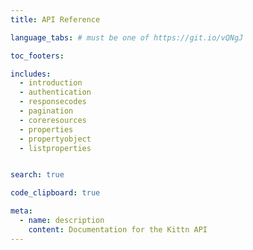 ```yaml
---
title: API Reference

language_tabs: # must be one of https://git.io/vQNgJ

toc_footers:

includes:
  - introduction
  - authentication
  - responsecodes
  - pagination
  - coreresources
  - properties
  - propertyobject
  - listproperties


search: true

code_clipboard: true

meta:
  - name: description
    content: Documentation for the Kittn API
---
```

